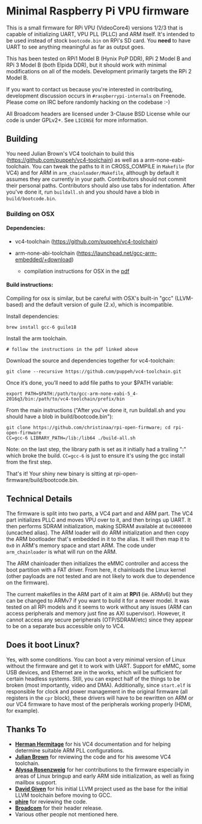# Minimal Raspberry Pi VPU firmware
This is a small firmware for RPi VPU (VideoCore4) versions 1/2/3 that is capable of initializing UART, VPU PLL (PLLC) and ARM itself. It's intended to be used instead of stock `bootcode.bin` on RPi's SD card. You **need** to have UART to see anything meaningful as far as output goes.

This has been tested on RPi1 Model B (Hynix PoP DDR), RPi 2 Model B and RPi 3 Model B (both Elpida DDR), but it should work with minimal modifications on all of the models. Development primarily targets the RPi 2 Model B.

If you want to contact us because you're interested in contributing, development discussion occurs in `#raspberrypi-internals` on Freenode. Please come on IRC before randomly hacking on the codebase :-)

All Broadcom headers are licensed under 3-Clause BSD License while our code is under GPLv2+. See `LICENSE` for more information.

## Building

You need Julian Brown's VC4 toolchain to build this (https://github.com/puppeh/vc4-toolchain) as well as a arm-none-eabi-toolchain. You can tweak the paths to it in CROSS_COMPILE in `Makefile` (for VC4) and for ARM in `arm_chainloader/Makefile`, although by default it assumes they are currently in your path. Contributors should not commit their personal paths. Contributors should also use tabs for indentation. After you've done it, run `buildall.sh` and you should have a blob in `build/bootcode.bin`. 

### Building on OSX

#### Dependencies:

+ vc4-toolchain (https://github.com/puppeh/vc4-toolchain)

+ arm-none-abi-toolchain (https://launchpad.net/gcc-arm-embedded/+download)
    + compilation instructions for OSX in the [pdf](https://launchpadlibrarian.net/287100910/How-to-build-toolchain.pdf)

#### Build instructions: 
Compiling for osx is similar, but be careful with OSX's built-in "gcc" (LLVM-based) and the default version of guile (2.x), which is incompatible.

Install dependencies: 

    brew install gcc-6 guile18

Install the arm toolchain.

    # follow the instructions in the pdf linked above

Download the source and dependencies together for vc4-toolchain:

    git clone --recursive https://github.com/puppeh/vc4-toolchain.git

Once it’s done, you’ll need to add file paths to your $PATH variable: 

    export PATH=$PATH:/path/to/gcc-arm-none-eabi-5_4-2016q3/bin:/path/to/vc4-toolchain/prefix/bin

From the main instructions ("After you've done it, run buildall.sh and you should have a blob in build/bootcode.bin"):

    git clone https://github.com/christinaa/rpi-open-firmware; cd rpi-open-firmware
    CC=gcc-6 LIBRARY_PATH=/lib:/lib64 ./build-all.sh

Note: on the last step, the library path is set as it initially had a trailing ":" which broke the build. `CC=gcc-6` is just to ensure it's using the gcc install from the first step.

That's it! Your shiny new binary is sitting at rpi-open-firmware/build/bootcode.bin.

## Technical Details
The firmware is split into two parts, a VC4 part and and ARM part. The VC4 part initializes PLLC and moves VPU over to it, and then brings up UART. It then performs SDRAM initialization, making SDRAM available at `0xC0000000` (uncached alias). The ARM loader will do ARM initialization and then copy the ARM bootloader that's embedded in it to the alias. It will then map it to `0x0` in ARM's memory space and start ARM. The code under `arm_chainloader` is what will run on the ARM. 

The ARM chainloader then initializes the eMMC controller and access the boot partition with a FAT driver. From here, it chainloads the Linux kernel (other payloads are not tested and are not likely to work due to dependence on the firmware).

The current makefiles in the ARM part of it aim at **RPi1** (ie. ARMv6) but they can be changed to ARMv7 if you want to build it for a newer model. It was tested on all RPi models and it seems to work without any issues (ARM can access peripherals and memory just fine as AXI supervisor). However, it cannot access any secure peripherals (OTP/SDRAM/etc) since they appear to be on a separate bus accessible only to VC4.

## Does it boot Linux?

Yes, with some conditions. You can boot a very minimal version of Linux without the firmware and get it to work with UART. Support for eMMC, some USB devices, and Ethernet are in the works, which will be sufficient for certain headless systems. Still, you can expect half of the things to be broken (most importantly, video and DMA). Additionally, since `start.elf` is responsible for clock and power management in the original firmware (all registers in the `cpr` block), these drivers will have to be rewritten on ARM or our VC4 firmware to have most of the peripherals working properly (HDMI, for example).

## Thanks To
 * **[Herman Hermitage](https://github.com/hermanhermitage)** for his VC4 documentation and for helping determine suitable ARM PLL configurations.
 * **[Julian Brown](https://github.com/puppeh)** for reviewing the code and for his awesome VC4 toolchain.
 * **[Alyssa Rosenzweig](https://github.com/bobbybee)** for her contributions to the firmware especially in areas of Linux bringup and early ARM side initialization, as well as fixing mailbox support.
 * **[David Given](https://github.com/davidgiven)** for his initial LLVM project used as the base for the initial LLVM toolchain before moving to GCC.
 * **[phire](https://github.com/phire)** for reviewing the code.
 * **[Broadcom](https://github.com/broadcom)** for their header release.
 * Various other people not mentioned here.
